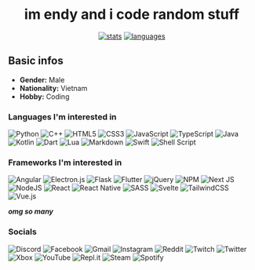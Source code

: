 <div align='center'>

  # im endy and i code random stuff
 
  [![stats](https://github-readme-stats.vercel.app/api?username=Endy3032&count_private=true&show_icons=true&theme=nord&bg_color=-60,0e1420,262c38&icon_color=81A1C1&border_radius=10&border_color=2e3440&hide=stars&line_height=24)](https://github.com/anuraghazra/github-readme-stats)
  [![languages](https://github-readme-stats.vercel.app/api/top-langs/?username=Endy3032&theme=nord&bg_color=-60,161c28,262c38&border_radius=10&border_color=2e3440&layout=compact)](https://github.com/anuraghazra/github-readme-stats)
  
<!--   [![views](https://komarev.com/ghpvc/?username=Endy3032&color=1e2430&style=flat-square)](https://github.com/antonkomarev/github-profile-views-counter) -->

</div>

## Basic infos
- **Gender:** Male
- **Nationality:** Vietnam
- **Hobby:** Coding

### Languages I'm interested in
<!-- &color=2E3440&logoColor=ECEFF4) -->

![Python](https://img.shields.io/badge/python-3670A0?style=for-the-badge&logo=python&color=2E3440&logoColor=ECEFF4)
![C++](https://img.shields.io/badge/c++-%2300599C.svg?style=for-the-badge&logo=c%2B%2B&color=2E3440&logoColor=ECEFF4)
![HTML5](https://img.shields.io/badge/html5-%23E34F26.svg?style=for-the-badge&logo=html5&color=2E3440&logoColor=ECEFF4)
![CSS3](https://img.shields.io/badge/css3-%231572B6.svg?style=for-the-badge&logo=css3&color=2E3440&logoColor=ECEFF4)
![JavaScript](https://img.shields.io/badge/javascript-%23323330.svg?style=for-the-badge&logo=javascript&color=2E3440&logoColor=ECEFF4)
![TypeScript](https://img.shields.io/badge/typescript-%23007ACC.svg?style=for-the-badge&logo=typescript&color=2E3440&logoColor=ECEFF4)
![Java](https://img.shields.io/badge/java-%23ED8B00.svg?style=for-the-badge&logo=java&color=2E3440&logoColor=ECEFF4)
![Kotlin](https://img.shields.io/badge/kotlin-%230095D5.svg?style=for-the-badge&logo=kotlin&color=2E3440&logoColor=ECEFF4)
![Dart](https://img.shields.io/badge/dart-%230175C2.svg?style=for-the-badge&logo=dart&color=2E3440&logoColor=ECEFF4)
![Lua](https://img.shields.io/badge/lua-%232C2D72.svg?style=for-the-badge&logo=lua&color=2E3440&logoColor=ECEFF4)
![Markdown](https://img.shields.io/badge/markdown-%23000000.svg?style=for-the-badge&logo=markdown&color=2E3440&logoColor=ECEFF4)
![Swift](https://img.shields.io/badge/swift-F54A2A?style=for-the-badge&logo=swift&color=2E3440&logoColor=ECEFF4)
![Shell Script](https://img.shields.io/badge/shell_script-%23121011.svg?style=for-the-badge&logo=gnu-bash&color=2E3440&logoColor=ECEFF4)
  
### Frameworks I'm interested in

![Angular](https://img.shields.io/badge/angular-%23DD0031.svg?style=for-the-badge&logo=angular&color=2E3440&logoColor=ECEFF4)
![Electron.js](https://img.shields.io/badge/Electron-191970?style=for-the-badge&logo=Electron&color=2E3440&logoColor=ECEFF4)
![Flask](https://img.shields.io/badge/flask-%23000.svg?style=for-the-badge&logo=flask&color=2E3440&logoColor=ECEFF4)
![Flutter](https://img.shields.io/badge/Flutter-%2302569B.svg?style=for-the-badge&logo=Flutter&color=2E3440&logoColor=ECEFF4)
![jQuery](https://img.shields.io/badge/jquery-%230769AD.svg?style=for-the-badge&logo=jquery&color=2E3440&logoColor=ECEFF4)
![NPM](https://img.shields.io/badge/NPM-%23000000.svg?style=for-the-badge&logo=npm&color=2E3440&logoColor=ECEFF4)
![Next JS](https://img.shields.io/badge/Next-black?style=for-the-badge&logo=next.js&color=2E3440&logoColor=ECEFF4)
![NodeJS](https://img.shields.io/badge/node.js-6DA55F?style=for-the-badge&logo=node.js&color=2E3440&logoColor=ECEFF4)
![React](https://img.shields.io/badge/react-%2320232a.svg?style=for-the-badge&logo=react&color=2E3440&logoColor=ECEFF4)
![React Native](https://img.shields.io/badge/react_native-%2320232a.svg?style=for-the-badge&logo=react&color=2E3440&logoColor=ECEFF4)
![SASS](https://img.shields.io/badge/SASS-hotpink.svg?style=for-the-badge&logo=SASS&color=2E3440&logoColor=ECEFF4)
![Svelte](https://img.shields.io/badge/svelte-%23f1413d.svg?style=for-the-badge&logo=svelte&color=2E3440&logoColor=ECEFF4)
![TailwindCSS](https://img.shields.io/badge/tailwindcss-%2338B2AC.svg?style=for-the-badge&logo=tailwind-css&color=2E3440&logoColor=ECEFF4)
![Vue.js](https://img.shields.io/badge/vuejs-%2335495e.svg?style=for-the-badge&logo=vuedotjs&color=2E3440&logoColor=ECEFF4)

***omg so many***

### Socials

![Discord](https://img.shields.io/badge/Discord-%237289DA.svg?style=for-the-badge&logo=discord&logoColor=white)
![Facebook](https://img.shields.io/badge/Facebook-%231877F2.svg?style=for-the-badge&logo=Facebook&logoColor=white)
![Gmail](https://img.shields.io/badge/Gmail-D14836?style=for-the-badge&logo=gmail&logoColor=white)
![Instagram](https://img.shields.io/badge/<handle>-%23E4405F.svg?style=for-the-badge&logo=Instagram&logoColor=white)
![Reddit](https://img.shields.io/badge/Reddit-FF4500?style=for-the-badge&logo=reddit&logoColor=white)
![Twitch](https://img.shields.io/badge/<handle>-%239146FF.svg?style=for-the-badge&logo=Twitch&logoColor=white)
![Twitter](https://img.shields.io/badge/<handle>-%231DA1F2.svg?style=for-the-badge&logo=Twitter&logoColor=white)
![Xbox](https://img.shields.io/badge/<handle>-%23107C10.svg?style=for-the-badge&logo=Xbox&logoColor=white)
![YouTube](https://img.shields.io/badge/<handle>-%23FF0000.svg?style=for-the-badge&logo=YouTube&logoColor=white)
![Repl.it](https://img.shields.io/badge/Repl.it-%230D101E.svg?style=for-the-badge&logo=replit&logoColor=white)
![Steam](https://img.shields.io/badge/steam-%23000000.svg?style=for-the-badge&logo=steam&logoColor=white)
![Spotify](https://img.shields.io/badge/Spotify-1ED760?style=for-the-badge&logo=spotify&logoColor=white)


<!--
**Endy3032/Endy3032** is a ✨ _special_ ✨ repository because its `README.md` (this file) appears on your GitHub profile.

Here are some ideas to get you started:

- 🔭 I’m currently working on ...
- 🌱 I’m currently learning ...
- 👯 I’m looking to collaborate on ...
- 🤔 I’m looking for help with ...
- 💬 Ask me about ...
- 📫 How to reach me: ...
- 😄 Pronouns: ...
- ⚡ Fun fact: ...
-->
